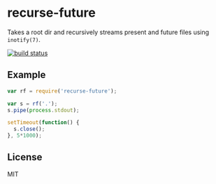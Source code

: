 recurse-future
==============

Takes a root dir and recursively streams present and
future files using `inotify(7)`.

[![build status](https://secure.travis-ci.org/uggedal/recurse-future.png)](http://travis-ci.org/uggedal/recurse-future)

Example
-------

```javascript
var rf = require('recurse-future');

var s = rf('.');
s.pipe(process.stdout);

setTimeout(function() {
  s.close();
}, 5*1000);
```

License
-------

MIT

